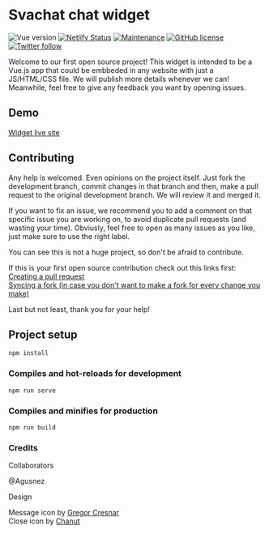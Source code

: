 # Svachat chat widget
![Vue version](https://img.shields.io/badge/Vue.js-v2.x-green)
[![Netlify Status](https://api.netlify.com/api/v1/badges/2c1879ab-983c-4d85-aae1-5785a8daf155/deploy-status)](https://app.netlify.com/sites/elated-beaver-68a8d6/deploys) 
[![Maintenance](https://img.shields.io/badge/Maintained%3F-yes-green.svg)](https://GitHub.com/svachat/svachat-bubble-widget/graphs/commit-activity) 
[![GitHub license](https://img.shields.io/github/license/svachat/svachat-bubble-widget.svg)](https://github.com/svachat/svachat-bubble-widget/blob/master/LICENSE) 
[![Twitter follow](https://img.shields.io/twitter/follow/Svachat?style=social&logo=twitter)](https://twitter.com/intent/follow?screen_name=Svachat)

Welcome to our first open source project! This widget is intended to be a Vue.js app that could be embbeded in any website with just a JS/HTML/CSS file. We will publish more details whenever we can! Meanwhile, feel free to give any feedback you want by opening issues.

## Demo
[Widget live site](https://svachat-demo.netlify.com/)

## Contributing
Any help is welcomed. Even opinions on the project itself. Just fork the development branch, commit changes in that branch and then, make a pull request to the original development branch. We will review it and merged it.

If you want to fix an issue, we recommend you to add a comment on that specific issue you are working on, to avoid duplicate pull requests (and wasting your time). Obviusly, feel free to open as many issues as you like, just make sure to use the right label.

You can see this is not a huge project, so don't be afraid to contribute.

If this is your first open source contribution check out this links first:  
[Creating a pull request](https://help.github.com/en/articles/creating-a-pull-request)  
[Syncing a fork (in case you don't want to make a fork for every change you make)](https://help.github.com/en/articles/syncing-a-fork)

Last but not least, thank you for your help!

## Project setup
```
npm install
```

### Compiles and hot-reloads for development
```
npm run serve
```

### Compiles and minifies for production
```
npm run build
```

### Credits

Collaborators

@Agusnez

Design

Message icon by [Gregor Cresnar](https://www.flaticon.com/authors/gregor-cresnar)  
Close icon by [Chanut](https://www.flaticon.com/authors/chanut)

